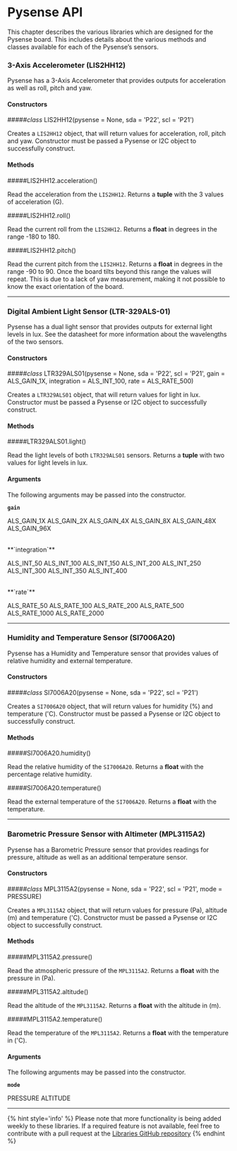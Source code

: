 # Pysense API

This chapter describes the various libraries which are designed for the Pysense board. This includes details about the various methods and classes available for each of the Pysense’s sensors.

### 3-Axis Accelerometer (LIS2HH12)

Pysense has a 3-Axis Accelerometer that provides outputs for acceleration as well as roll, pitch and yaw.

#### Constructors

#####<class><i>class</i> LIS2HH12(pysense = None, sda = 'P22', scl = 'P21')</class>

Creates a `LIS2HH12` object, that will return values for acceleration, roll, pitch and yaw. Constructor must be passed a Pysense or I2C object to successfully construct.

#### Methods
#####<function>LIS2HH12.acceleration()</function>

Read the acceleration from the `LIS2HH12`. Returns a **tuple** with the 3 values of acceleration (G).

#####<function>LIS2HH12.roll()</function>

Read the current roll from the `LIS2HH12`. Returns a **float** in degrees in the range -180 to 180.

#####<function>LIS2HH12.pitch()</function>

Read the current pitch from the `LIS2HH12`. Returns a **float** in degrees in the range -90 to 90. Once the board tilts beyond this range the values will repeat. This is due to a lack of yaw measurement, making it not possible to know the exact orientation of the board.

---

### Digital Ambient Light Sensor (LTR-329ALS-01)

Pysense has a dual light sensor that provides outputs for external light levels in lux. See the datasheet for more information about the wavelengths of the two sensors.

#### Constructors

#####<class><i>class</i> LTR329ALS01(pysense = None, sda = 'P22', scl = 'P21', gain = ALS_GAIN_1X, integration = ALS_INT_100, rate = ALS_RATE_500)</class>

Creates a `LTR329ALS01` object, that will return values for light in lux. Constructor must be passed a Pysense or I2C object to successfully construct.

#### Methods

#####<function>LTR329ALS01.light()</function>

Read the light levels of both `LTR329ALS01` sensors. Returns a **tuple** with two values for light levels in lux.

#### Arguments

The following arguments may be passed into the constructor.

**`gain`**

<constant>ALS_GAIN_1X</constant> <constant>ALS_GAIN_2X</constant> <constant>ALS_GAIN_4X</constant> <constant>ALS_GAIN_8X</constant> <constant>ALS_GAIN_48X</constant> <constant>ALS_GAIN_96X</constant>

<br/>
**`integration`**

<constant>ALS_INT_50</constant> <constant>ALS_INT_100</constant> <constant>ALS_INT_150</constant> <constant>ALS_INT_200</constant> <constant>ALS_INT_250</constant> <constant>ALS_INT_300</constant> <constant>ALS_INT_350</constant> <constant>ALS_INT_400</constant>

<br/>
**`rate`**

<constant>ALS_RATE_50</constant> <constant>ALS_RATE_100</constant> <constant>ALS_RATE_200</constant> <constant>ALS_RATE_500</constant> <constant>ALS_RATE_1000</constant> <constant>ALS_RATE_2000</constant>

---

### Humidity and Temperature Sensor (SI7006A20)

Pysense has a Humidity and Temperature sensor that provides values of relative humidity and external temperature.

#### Constructors

#####<class><i>class</i> SI7006A20(pysense = None, sda = 'P22', scl = 'P21')</class>

Creates a `SI7006A20` object, that will return values for humidity (%) and temperature ('C). Constructor must be passed a Pysense or I2C object to successfully construct.

#### Methods
#####<function>SI7006A20.humidity()</function>

Read the relative humidity of the `SI7006A20`. Returns a **float** with the percentage relative humidity.

#####<function>SI7006A20.temperature()</function>

Read the external temperature of the `SI7006A20`. Returns a **float** with the temperature.

---

### Barometric Pressure Sensor with Altimeter (MPL3115A2)

Pysense has a Barometric Pressure sensor that provides readings for pressure, altitude as well as an additional temperature sensor.

#### Constructors

#####<class><i>class</i> MPL3115A2(pysense = None, sda = 'P22', scl = 'P21', mode = PRESSURE)</class>

Creates a `MPL3115A2` object, that will return values for pressure (Pa), altitude (m) and temperature ('C). Constructor must be passed a Pysense or I2C object to successfully construct.

#### Methods
#####<function>MPL3115A2.pressure()</function>

Read the atmospheric pressure of the `MPL3115A2`. Returns a **float** with the pressure in (Pa).

#####<function>MPL3115A2.altitude()</function>

Read the altitude of the `MPL3115A2`. Returns a **float** with the altitude in (m).

#####<function>MPL3115A2.temperature()</function>

Read the temperature of the `MPL3115A2`. Returns a **float** with the temperature in ('C).

#### Arguments

The following arguments may be passed into the constructor.

**`mode`**

<constant>PRESSURE</constant> <constant>ALTITUDE</constant>

---

{% hint style='info' %}
Please note that more functionality is being added weekly to these libraries. If a required feature is not available, feel free to contribute with a pull request at the [Libraries GitHub repository](https://github.com/pycom/pycom-libraries)
{% endhint %}

